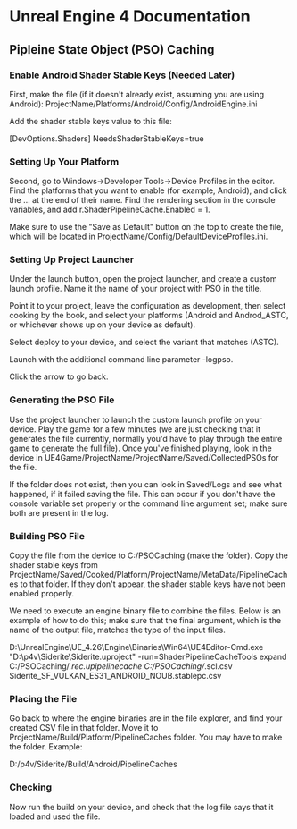 # Unreal Engine 4 Documentation

## Pipleine State Object (PSO) Caching

### Enable Android Shader Stable Keys (Needed Later)

First, make the file (if it doesn't already exist, assuming you are using Android):
ProjectName/Platforms/Android/Config/AndroidEngine.ini

Add the shader stable keys value to this file:

[DevOptions.Shaders]
NeedsShaderStableKeys=true

### Setting Up Your Platform

Second, go to Windows->Developer Tools->Device Profiles in the editor. Find the platforms that you want to enable (for example, Android), and click the … at the end of their name.
Find the rendering section in the console variables, and add r.ShaderPipelineCache.Enabled = 1.

Make sure to use the "Save as Default" button on the top to create the file, which will be located in ProjectName/Config/DefaultDeviceProfiles.ini.

### Setting Up Project Launcher

Under the launch button, open the project launcher, and create a custom launch profile. Name it the name of your project with PSO in the title.

Point it to your project, leave the configuration as development, then select cooking by the book, and select your platforms (Android and Androd_ASTC, or whichever shows up on your device as default).

Select deploy to your device, and select the variant that matches (ASTC).

Launch with the additional command line parameter -logpso.

Click the arrow to go back.

### Generating the PSO File

Use the project launcher to launch the custom launch profile on your device. Play the game for a few minutes (we are just checking that it generates the file currently, normally you'd have to play through the entire game to generate the full file). Once you've finished playing, look in the device in UE4Game/ProjectName/ProjectName/Saved/CollectedPSOs for the file.

If the folder does not exist, then you can look in Saved/Logs and see what happened, if it failed saving the file. This can occur if you don't have the console variable set properly or the command line argument set; make sure both are present in the log.

### Building PSO File

Copy the file from the device to C:/PSOCaching (make the folder).
Copy the shader stable keys from ProjectName/Saved/Cooked/Platform/ProjectName/MetaData/PipelineCaches to that folder. If they don't appear, the shader stable keys have not been enabled properly.

We need to execute an engine binary file to combine the files. Below is an example of how to do this; make sure that the final argument, which is the name of the output file, matches the type of the input files.

D:\UnrealEngine\UE_4.26\Engine\Binaries\Win64\UE4Editor-Cmd.exe "D:\p4v\Siderite\Siderite.uproject" -run=ShaderPipelineCacheTools expand C:/PSOCaching/*.rec.upipelinecache C:/PSOCaching/*.scl.csv Siderite_SF_VULKAN_ES31_ANDROID_NOUB.stablepc.csv

### Placing the File

Go back to where the engine binaries are in the file explorer, and find your created CSV file in that folder. Move it to ProjectName/Build/Platform/PipelineCaches folder. You may have to make the folder.
Example:

D:/p4v/Siderite/Build/Android/PipelineCaches

### Checking

Now run the build on your device, and check that the log file says that it loaded and used the file.

